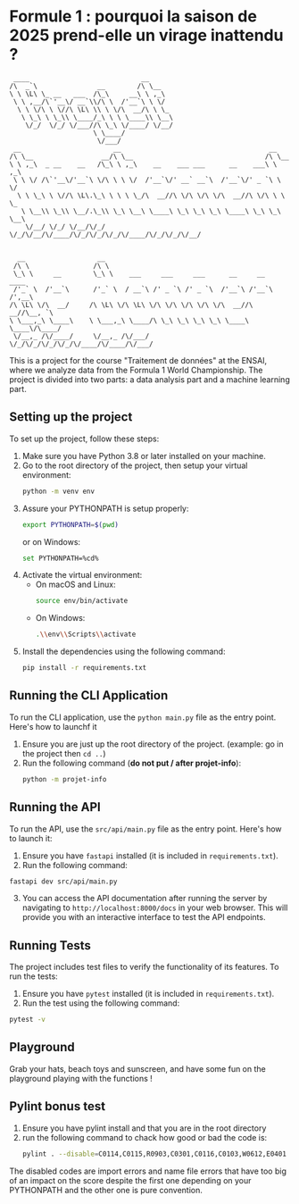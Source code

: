 # Formule 1 : pourquoi la saison de 2025 prend-elle un virage inattendu ?
```
 ____                            __
/\  _`\               __        /\ \__
\ \ \L\ \_ __   ___  /\_\     __\ \ ,_\
 \ \ ,__/\`'__\/ __`\\/\ \  /'__`\ \ \/
  \ \ \/\ \ \//\ \L\ \\ \ \/\  __/\ \ \_
   \ \_\ \ \_\\ \____/_\ \ \ \____\\ \__\
    \/_/  \/_/ \/___//\ \_\ \/____/ \/__/
                     \ \____/
                      \/___/
 __                       __                                     __
/\ \__                 __/\ \__                                 /\ \__
\ \ ,_\  _ __    __   /\_\ \ ,_\    __    ___ ___      __    ___\ \ ,_\
 \ \ \/ /\`'__\/'__`\ \/\ \ \ \/  /'__`\/' __` __`\  /'__`\/' _ `\ \ \/
  \ \ \_\ \ \//\ \L\.\_\ \ \ \ \_/\  __//\ \/\ \/\ \/\  __//\ \/\ \ \ \_
   \ \__\\ \_\\ \__/.\_\\ \_\ \__\ \____\ \_\ \_\ \_\ \____\ \_\ \_\ \__\
    \/__/ \/_/ \/__/\/_/ \/_/\/__/\/____/\/_/\/_/\/_/\/____/\/_/\/_/\/__/


  __                  __
 /\ \                /\ \
 \_\ \     __        \_\ \    ___     ___     ___      __     __    ____
 /'_` \  /'__`\      /'_` \  / __`\ /' _ `\ /' _ `\  /'__`\ /'__`\ /',__\
/\ \L\ \/\  __/     /\ \L\ \/\ \L\ \/\ \/\ \/\ \/\ \/\  __//\  __//\__, `\
\ \___,_\ \____\    \ \___,_\ \____/\ \_\ \_\ \_\ \_\ \____\ \____\/\____/
 \/__,_ /\/____/     \/__,_ /\/___/  \/_/\/_/\/_/\/_/\/____/\/____/\/___/

```



This is a project for the course "Traitement de données" at the ENSAI, where we analyze data from the Formula 1 World Championship. The project is divided into two parts: a data analysis part and a machine learning part.

## Setting up the project

To set up the project, follow these steps:

1. Make sure you have Python 3.8 or later installed on your machine.
2. Go to the root directory of the project, then setup your virtual environment:
   ```bash
   python -m venv env
   ```
3. Assure your PYTHONPATH is setup properly:
   ```bash
   export PYTHONPATH=$(pwd)
   ```
   or on Windows:
   ```bash
   set PYTHONPATH=%cd%
   ```
4. Activate the virtual environment:
   - On macOS and Linux:
     ```bash
     source env/bin/activate
     ```
   - On Windows:
     ```bash
     .\\env\\Scripts\\activate
     ```
5. Install the dependencies using the following command:
   ```bash
   pip install -r requirements.txt
   ```

## Running the CLI Application

To run the CLI application, use the ```python main.py``` file as the entry point. Here's how to launchf it

1. Ensure you are just up the root directory of the project. (example: go in the project then `cd ..`)
2. Run the following command (**do not put / after projet-info**):
   ```bash
   python -m projet-info
   ```

## Running the API


To run the API, use the `src/api/main.py` file as the entry point. Here's how to launch it:

1. Ensure you have `fastapi` installed (it is included in `requirements.txt`).
2. Run the following command:
```bash
fastapi dev src/api/main.py
```
3. You can access the API documentation after running the server by navigating to `http://localhost:8000/docs` in your web browser. This will provide you with an interactive interface to test the API endpoints.


## Running Tests


The project includes test files to verify the functionality of its features. To run the tests:

1. Ensure you have ```pytest``` installed (it is included in `requirements.txt`).
2. Run the test using the following command:

```bash
pytest -v
```


## Playground

Grab your hats, beach toys and sunscreen, and have some fun on the playground playing with the functions !

## Pylint bonus test

1. Ensure you have pylint install and that you are in the root directory
2. run the following command to chack how good or bad the code is:
   ```bash
   pylint . --disable=C0114,C0115,R0903,C0301,C0116,C0103,W0612,E0401
   ```

The disabled codes are import errors and name file errors that have too big of an impact on the score despite the first one depending on your PYTHONPATH and the other one is pure convention.
